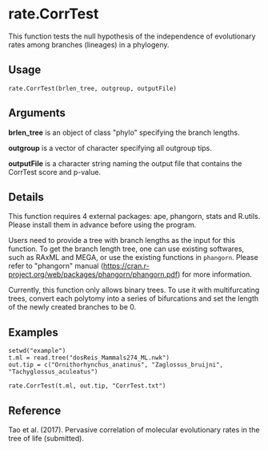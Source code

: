 rate.CorrTest
==============

This function tests the null hypothesis of the independence of evolutionary rates among branches (lineages) in a phylogeny. 


Usage
-----
`rate.CorrTest(brlen_tree, outgroup, outputFile)`


Arguments
---------
**brlen_tree** is an object of class "phylo" specifying the branch lengths.
	
**outgroup** is	a vector of character specifying all outgroup tips.
	
**outputFile** is a character string naming the output file that contains the CorrTest score and p-value.
	
	
Details
-------
This function requires 4 external packages: ape, phangorn, stats and R.utils. Please install them in advance before using the program. 

Users need to provide a tree with branch lengths as the input for this function. To get the branch length tree, one can use existing softwares, such as RAxML and MEGA, or use the existing functions in `phangorn`. Please refer to "phangorn" manual (https://cran.r-project.org/web/packages/phangorn/phangorn.pdf) for more information. 

Currently, this function only allows binary trees. To use it with multifurcating trees, convert each polytomy into a series of bifurcations and set the length of the newly created branches to be 0.


Examples
--------
	setwd("example")
	t.ml = read.tree("dosReis_Mammals274_ML.nwk")
	out.tip = c("Ornithorhynchus_anatinus", "Zaglossus_bruijni", "Tachyglossus_aculeatus")
	
	rate.CorrTest(t.ml, out.tip, "CorrTest.txt")


Reference
---------
Tao et al. (2017). Pervasive correlation of molecular evolutionary rates in the tree of life (submitted).
